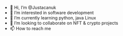 - 👋 Hi, I’m @Justacanuk
- 👀 I’m interested in software development
- 🌱 I’m currently learning python, java Linux 
- 💞️ I’m looking to collaborate on NFT & crypto projects 
- 📫 How to reach me 

<!---
Justacanuk/Justacanuk is a ✨ special ✨ repository because its `README.md` (this file) appears on your GitHub profile.
You can click the Preview link to take a look at your changes.
--->
